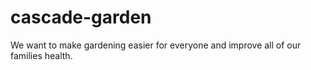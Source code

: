 cascade-garden
==============

We want to make gardening easier for everyone and improve all of our families health.
